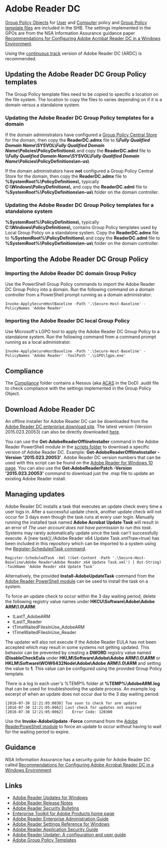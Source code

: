 # Adobe Reader DC

[Group Policy Objects](./Group%20Policy%20Objects/) for [User](./Group%20Policy%20Objects/User/) and [Computer](./Group%20Policy%20Objects/Computer/) policy and [Group Policy template files](./Group%20Policy%20Templates/) are included in the SHB. The settings implemented in the GPOs are from the NSA Information Assurance guidance paper [Recommendations for Configuring Adobe Acrobat Reader DC in a Windows Environment](https://www.iad.gov/iad/library/ia-guidance/security-configuration/applications/recommendations-for-configuring-adobe-acrobat-reader-dc-in-a-windows-environment.cfm). 

Using the [continuous track](http://www.adobe.com/devnet-docs/acrobatetk/tools/AdminGuide/whatsnewdc.html) version of Adobe Reader DC (ARDC) is recommended.

## Updating the Adobe Reader DC Group Policy templates
The Group Policy template files need to be copied to specific a location on the file system. The location to copy the files to varies depending on if it is a domain versus a standalone system.

### Updating the Adobe Reader DC Group Policy templates for a domain 

If the domain administrators have configured a [Group Policy Central Store](https://support.microsoft.com/en-us/kb/929841) for the domain, then copy the **ReaderDC.admx** file to **\\\\_Fully Qualified Domain Name_\\SYSVOL\\_Fully Qualified Domain Name_\\Policies\\PolicyDefinitions\\** and copy the **ReaderDC.adml** file to **\\\\_Fully Qualified Domain Name_\\SYSVOL\\_Fully Qualified Domain Name_\\Policies\\PolicyDefinitions\\en-us\\**

If the domain administrators have **not** configured a Group Policy Central Store for the domain, then copy the **ReaderDC.admx** file to **%SystemRoot%\PolicyDefinitions\\**, typically **C:\\Windows\\PolicyDefinitions\\**, and copy the **ReaderDC.adml** file to **%SystemRoot%\\PolicyDefinitions\\en-us\\** folder on the domain controller.

### Updating the Adobe Reader DC Group Policy templates for a standalone system 

**%SystemRoot%\\PolicyDefinitions\\**, typically **C:\\Windows\\PolicyDefinitions\\**, contains Group Policy templates used by Local Group Policy on a standalone system. Copy the **ReaderDC.admx** file to **%SystemRoot%\\PolicyDefinitions\\** and copy the **ReaderDC.adml** file  to **%SystemRoot%\\PolicyDefinitions\\en-us\\** folder on the domain controller.

## Importing the Adobe Reader DC Group Policy

### Importing the Adobe Reader DC domain Group Policy
Use the PowerShell Group Policy commands to import the Adobe Reader DC Group Policy into a domain. Run the following command on a domain controller from a PowerShell prompt running as a domain administrator. 

```
Invoke-ApplySecureHostBaseline -Path '.\Secure-Host-Baseline' -PolicyNames 'Adobe Reader'
```

### Importing the Adobe Reader DC local Group Policy
Use Microsoft's LGPO tool to apply the Adobe Reader DC Group Policy to a standalone system. Run the following command from a command prompt running as a local administrator.

```
Invoke-ApplySecureHostBaseline -Path '.\Secure-Host-Baseline' -PolicyNames 'Adobe Reader' -ToolPath '.\LGPO\lgpo.exe'
```

## Compliance
The [Compliance](./Compliance/) folder contains a Nessus (aka [ACAS](http://www.disa.mil/cybersecurity/network-defense/acas) in the DoD) .audit file to check compliance with the settings implemented in the Group Policy Object.

## Download Adobe Reader DC
An offline installer for Adobe Reader DC can be downloaded from the [Adobe Reader DC enterprise download site](https://get.adobe.com/reader/enterprise/). The latest version (Version 2015.023.20053) can also be directly downloaded [here](https://ardownload.adobe.com/pub/adobe/reader/win/AcrobatDC/1502320053/AcroRdrDC1502320053_en_US.exe).

You can use the **Get-AdobeReaderOfflineInstaller** command in the Adobe Reader PowerShell module in the [scripts folder](./Scripts) to download a specific version of Adobe Reader DC. Example: **Get-AdobeReaderOfflineInstaller -Version '2015.023.20053'**. Adobe Reader DC version numbers that can be used with this script can be found on the [Adobe Reader for Windows 10 page](http://www.adobe.com/support/downloads/product.jsp?platform=windows&product=10). You can also use the **Get-AdobeReaderPatch -Version '2015.023.20053'** command to download just the .msp file to update an existing Adobe Reader install.

## Managing updates
Adobe Reader DC installs a task that executes an update check every time a user logs in. After a successful update check, another update check will not occur for 3 days even though the task runs at every user login. Manually running the installed task named **Adobe Acrobat Update Task** will result in an error of *The user account does not have permission to run this task*. Systems may rarely automatically update since the task can't successfully execute. A [new task](./Adobe Reader x64 Update Task.xml?raw=true) has been included in this repository which can be imported to a system using the [Register-ScheduledTask command](https://technet.microsoft.com/en-us/library/jj649811(v=wps.630).aspx).

```
Register-ScheduledTask -Xml ((Get-Content -Path '.\Secure-Host-Baseline\Adobe Reader\Adobe Reader x64 Update Task.xml') | Out-String) -TaskName 'Adobe Reader x64 Update Task'
```

Alternatively, the provided **Install-AdobeUpdateTask** command from the [Adobe Reader PowerShell module](./Scripts/) can be used to install the task on a system.


To force an update check to occur within the 3 day waiting period, delete the following registry value names under **HKCU\Software\Adobe\Adobe ARM\1.0\ARM**:
* tLastT_AdobeARM
* tLastT_Reader
* tTimeWaitedFilesInUse_AdobeARM
* tTimeWaitedFilesInUse_Reader

The updater will also not execute if the Adobe Reader EULA has not been accepted which may result in some systems not getting updated. This behavior can be prevented by creating a **DWORD** registry value named **iDisableCheckEula** under **HKLM\Software\Adobe\Adobe ARM\1.0\ARM** or **HKLM\Software\WOW6432Node\Adobe\Adobe ARM\1.0\ARM** and setting the value to **1**. This value can be configured using the provided Group Policy template.

There is a log in each user's %TEMP% folder at **%TEMP%\AdobeARM.log** that can be used for troubleshooting the update process. An example log excerpt of when an update does not occur due to the 3 day waiting period:

```
[2016-07-30 12:21:05:0030] Too soon to check for arm update
[2016-07-30 12:21:05:0062] Last check for updates not expired
[2016-07-30 12:21:05:0062]    Error Code: 120300
```

Use the **Invoke-AdobeUpdate -Force** command from the [Adobe ReaderPoweShell module](./Scripts/) to force an update to occur without having to wait for the waiting period to expire.

## Guidance
NSA Information Assurance has a security guide for Adobe Reader DC called [Recommendations for Configuring Adobe Acrobat Reader DC in a Windows Environment](https://www.iad.gov/iad/library/ia-guidance/security-configuration/applications/recommendations-for-configuring-adobe-acrobat-reader-dc-in-a-windows-environment.cfm)

## Links
* [Adobe Reader Updates for Windows](http://www.adobe.com/support/downloads/product.jsp?platform=windows&product=10)
* [Adobe Reader Release Notes](https://helpx.adobe.com/acrobat/release-note/release-notes-acrobat-reader.html)
* [Adobe Reader Security Bulletins](https://helpx.adobe.com/security.html#reader)
* [Enterprise Toolkit for Adobe Products home page](http://www.adobe.com/devnet-docs/acrobatetk/index.html)
* [Adobe Reader Enterprise Administration Guide](http://www.adobe.com/devnet-docs/acrobatetk/tools/AdminGuide/index.html)
* [Adobe Reader Settings Reference for Windows](https://www.adobe.com/devnet-docs/acrobatetk/tools/PrefRef/Windows/index.html)
* [Adobe Reader Application Security Guide](http://www.adobe.com/devnet-docs/acrobatetk/tools/AppSec/index.html)
* [Adobe Reader Updater: A configuration and user guide](http://kb2.adobe.com/cps/837/cpsid_83709/attachments/Acrobat_Reader_Updater.pdf)
* [Adobe Group Policy Templates](http://www.adobe.com/devnet-docs/acrobatetk/tools/AdminGuide/gpo.html)